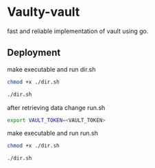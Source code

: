 # Vaulty-vault
fast and reliable implementation of vault using go.



## Deployment

make executable and run dir.sh

```bash
chmod +x ./dir.sh

./dir.sh
```

after retrieving data change run.sh

```bash
export VAULT_TOKEN=<VAULT_TOKEN>
```

make executable and run run.sh

```bash
chmod +x ./dir.sh

./dir.sh
```
